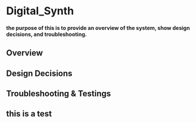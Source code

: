 # Digital_Synth


#### the purpose of this is to provide an overview of the system, show design decisions, and troubleshooting. 

## Overview

## Design Decisions 

## Troubleshooting & Testings

## this is a test
